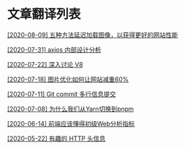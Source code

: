 # 文章翻译列表

[[2020-08-09] 五种方法延迟加载图像，以获得更好的网站性能](https://github.com/LuckRain7/Knowledge-Sharing/tree/master/translate/content/image-lazy-loading)

[[2020-07-31] axios 内部设计分析](https://github.com/LuckRain7/Knowledge-Sharing/tree/master/translate/axios.md)

[[2020-07-22] 深入讨论 V8 ](https://github.com/LuckRain7/Knowledge-Sharing/tree/master/translate/content/A-Deep-Dive-Into-V8)

[[2020-07-18] 图片优化如何让网站减重60% ](https://github.com/LuckRain7/Knowledge-Sharing/tree/master/translate/images-optimization.md)

[[2020-07-11] Git commit 多行信息提交](https://github.com/LuckRain7/Knowledge-Sharing/tree/master/translate/content/git-commit)

[[2020-07-08] 为什么我们从Yarn切换到pnpm](https://github.com/LuckRain7/Knowledge-Sharing/tree/master/resource/2020/0708)

[[2020-06-14] 前端应该懂得初级Web分析指标](https://github.com/LuckRain7/Knowledge-Sharing/tree/master/translate/content/web-analytics-metrics)

[[2020-05-22] 有趣的 HTTP 头信息]( https://github.com/LuckRain7/Knowledge-Sharing/blob/master/translate/http-header.md )

